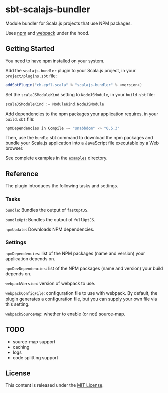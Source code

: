 sbt-scalajs-bundler
===============

Module bundler for Scala.js projects that use NPM packages.

Uses [npm](https://www.npmjs.com) and [webpack](https://webpack.github.io/) under the hood.

## Getting Started

You need to have [npm](https://docs.npmjs.com/getting-started/installing-node) installed on your system.

Add the `scalajs-bundler` plugin to your Scala.js project, in your `project/plugins.sbt` file:

~~~ scala
addSbtPlugin("ch.epfl.scala" % "scalajs-bundler" % <version>)
~~~

Set the `scalaJSModuleKind` setting to `NodeJSModule`, in your `build.sbt` file:

~~~ scala
scalaJSModuleKind := ModuleKind.NodeJSModule
~~~

Add dependencies to the npm packages your application requires, in your `build.sbt` file:

~~~ scala
npmDependencies in Compile += "snabbdom" -> "0.5.3"
~~~

Then, use the `bundle` sbt command to download the npm packages and bundle your Scala.js
application into a JavaScript file executable by a Web browser.

See complete examples in the [`examples`](examples) directory.

## Reference

The plugin introduces the following tasks and settings.

### Tasks

`bundle`: Bundles the output of `fastOptJS`.

`bundleOpt`: Bundles the output of `fullOptJS`.

`npmUpdate`: Downloads NPM dependencies.

### Settings

`npmDependencies`: list of the NPM packages (name and version) your application depends on.

`npmDevDependencies`: list of the NPM packages (name and version) your build depends on.

`webpackVersion`: version of webpack to use.

`webpackConfigFile`: configuration file to use with webpack. By default, the plugin generates a
configuration file, but you can supply your own file via this setting.

`webpackSourceMap`: whether to enable (or not) source-map.

## TODO

- source-map support
- caching
- logs
- code splitting support

## License

This content is released under the [MIT License](http://opensource.org/licenses/mit-license.php).
